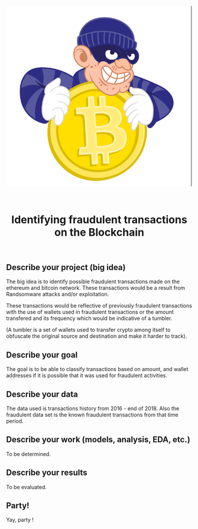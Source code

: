 <p align="center">
  <img src="./assets/images/readme_btc_thief.png" width="500px">
</p>

<br/>
  <h1 align="center">Identifying fraudulent transactions on the Blockchain</h1>
<br/>

## Describe your project (big idea)
The big idea is to identify possible fraudulent transactions made on the ethereum and bitcoin network. These transactions would be a result from Randsomware attacks and/or exploitation. 

These transactions would be reflective of previously fraudulent transactions with the use of wallets used in fraudulent transactions or the amount transfered and its frequency which would be indicative of a tumbler. 

(A tumbler is a set of wallets used to transfer crypto among itself to obfuscate the original source and destination and make it harder to track). 

## Describe your goal
The goal is to be able to classify transactions based on amount, and wallet addresses if it is possible that it was used for fraudulent activities. 


## Describe your data
The data used is transactions history from 2016 - end of 2018. Also the fraudulent data set is the known fraudulent transactions from that time period. 

## Describe your work (models, analysis, EDA, etc.)
To be determined. 

## Describe your results
To be evaluated. 

## Party!
Yay, party !